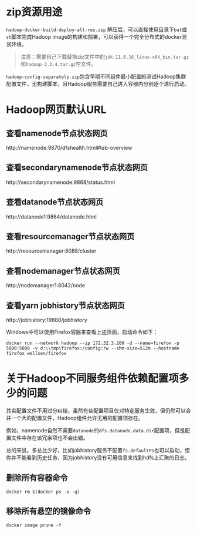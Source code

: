 # zip资源用途

`hadoop-docker-build-deploy-all-res.zip` 解压后，可以直接使用目录下`bat`或`sh`脚本完成Hadoop image的构建和部署，可以获得一个完全分布式的docker测试环境。

> 注意：需要自己下载替换zip文件中的`jdk-11.0.16_linux-x64_bin.tar.gz`和`hadoop-3.3.4.tar.gz`空文件。

`hadoop-config-separately.zip`包含早期不同组件最小配置的测试Hadoop集群配置文件，无构建脚本，且Hadoop服务需要自己进入容器内分别逐个进行启动。



# Hadoop网页默认URL


## 查看namenode节点状态网页
http://namenode:9870/dfshealth.html#tab-overview

## 查看secondarynamenode节点状态网页
http://secondarynamenode:9868/status.html

## 查看datanode节点状态网页
http://datanode1:9864/datanode.html

## 查看resourcemanager节点状态网页
http://resourcemanager:8088/cluster

## 查看nodemanager节点状态网页
http://nodemanager1:8042/node

## 查看yarn jobhistory节点状态网页
http://jobhistory:19888/jobhistory


Windows中可以使用Firefox容器来查看上述页面，启动命令如下：

```
docker run --network hadoop --ip 172.32.3.200 -d --name=firefox -p 5800:5800 -v d:\\tmp\firefox:/config:rw --shm-size=512m --hostname firefox wellsen/firefox

```


# 关于Hadoop不同服务组件依赖配置项多少的问题

其实配置文件不用过分纠结，虽然有些配置项目仅对特定服务生效，但仍然可以合并一个大的配置文件，Hadoop组件允许无用的配置项存在。

例如，namenode自然不需要`datanode`的`dfs.datanode.data.dir`配置项，但是配置文件中存在该冗余项也不会出错。

总的来说，多总比少好，比如jobhistory服务不配置`fs.defaultFS`也可以启动，但你并不能看到历史任务，因为jobhistory没有可用信息来找到hdfs上汇聚的日志。


## 删除所有容器命令

```
docker rm $(docker ps -a -q)
```


## 移除所有悬空的镜像命令

```
docker image prune -f
```
